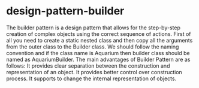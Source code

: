 # design-pattern-builder

The builder pattern is a design pattern that allows for the step-by-step creation of complex objects using the correct sequence of actions.
First of all you need to create a static nested class and then copy all the arguments from the outer class to the Builder class. We should follow the naming convention and if the class name is Aquarium then builder class should be named as AquariumBuilder.
The main advantages of Builder Pattern are as follows: It provides clear separation between the construction and representation of an object. It provides better control over construction process. It supports to change the internal representation of objects.

